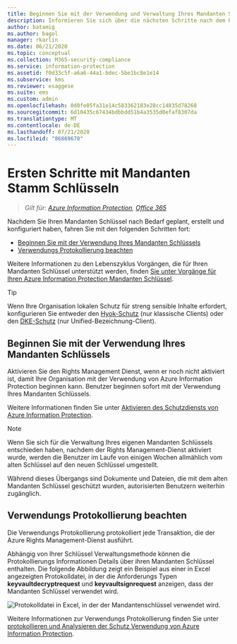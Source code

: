 ```yaml
---
title: Beginnen Sie mit der Verwendung und Verwaltung Ihres Mandanten Stamm Schlüssels.
description: Informieren Sie sich über die nächsten Schritte nach dem Planen der Stamm Schlüsselverwaltung für Mandanten, einschließlich des von Microsoft und Byok-Schutz generierten Standard Schlüssels.
author: batamig
ms.author: bagol
manager: rkarlin
ms.date: 06/21/2020
ms.topic: conceptual
ms.collection: M365-security-compliance
ms.service: information-protection
ms.assetid: f0d33c5f-a6a6-44a1-bdec-5be1bc8e1e14
ms.subservice: kms
ms.reviewer: esaggese
ms.suite: ems
ms.custom: admin
ms.openlocfilehash: 0d0fe05fa31e14c583362183e28cc14835d78268
ms.sourcegitcommit: 6d10435c67434bdbbdd51b4a3535d0efaf8307da
ms.translationtype: MT
ms.contentlocale: de-DE
ms.lasthandoff: 07/21/2020
ms.locfileid: "86869670"
---
```

# <a name="getting-started-with-tenant-root-keys"></a>Ersten Schritte mit Mandanten Stamm Schlüsseln

>*Gilt für: [Azure Information Protection](https://azure.microsoft.com/pricing/details/information-protection), [Office 365](https://download.microsoft.com/download/E/C/F/ECF42E71-4EC0-48FF-AA00-577AC14D5B5C/Azure_Information_Protection_licensing_datasheet_EN-US.pdf)*

Nachdem Sie Ihren Mandanten Schlüssel nach Bedarf geplant, erstellt und konfiguriert haben, fahren Sie mit den folgenden Schritten fort:

- [Beginnen Sie mit der Verwendung Ihres Mandanten Schlüssels](#start-using-your-tenant-key)
- [Verwendungs Protokollierung beachten](#consider-usage-logging)

Weitere Informationen zu den Lebenszyklus Vorgängen, die für Ihren Mandanten Schlüssel unterstützt werden, finden [Sie unter Vorgänge für Ihren Azure Information Protection Mandanten Schlüssel](./operations-tenant-key.md).

> [!TIP]
> Wenn Ihre Organisation lokalen Schutz für streng sensible Inhalte erfordert, konfigurieren Sie entweder den [Hyok-Schutz](configure-adrms-restrictions.md) (nur klassische Clients) oder den [DKE-Schutz](plan-implement-tenant-key.md#double-key-encryption-dke-aip-unified-labeling-client-only) (nur Unified-Bezeichnung-Client).
> 

## <a name="start-using-your-tenant-key"></a>Beginnen Sie mit der Verwendung Ihres Mandanten Schlüssels

Aktivieren Sie den Rights Management Dienst, wenn er noch nicht aktiviert ist, damit Ihre Organisation mit der Verwendung von Azure Information Protection beginnen kann. Benutzer beginnen sofort mit der Verwendung Ihres Mandanten Schlüssels.

Weitere Informationen finden Sie unter [Aktivieren des Schutzdiensts von Azure Information Protection](./activate-service.md).

> [!NOTE]
> Wenn Sie sich für die Verwaltung Ihres eigenen Mandanten Schlüssels entschieden haben, nachdem der Rights Management-Dienst aktiviert wurde, werden die Benutzer im Laufe von einigen Wochen allmählich vom alten Schlüssel auf den neuen Schlüssel umgestellt.
>
>Während dieses Übergangs sind Dokumente und Dateien, die mit dem alten Mandanten Schlüssel geschützt wurden, autorisierten Benutzern weiterhin zugänglich.

## <a name="consider-usage-logging"></a>Verwendungs Protokollierung beachten

Die Verwendungs Protokollierung protokolliert jede Transaktion, die der Azure Rights Management-Dienst ausführt.

Abhängig von Ihrer Schlüssel Verwaltungsmethode können die Protokollierungs Informationen Details über ihren Mandanten Schlüssel enthalten. Die folgende Abbildung zeigt ein Beispiel aus einer in Excel angezeigten Protokolldatei, in der die Anforderungs Typen **keyvaultdecryptrequest** und **keyvaultsignrequest** anzeigen, dass der Mandanten Schlüssel verwendet wird.
    
![Protokolldatei in Excel, in der der Mandantenschlüssel verwendet wird.](./media/RMS_Logging.png)
    
Weitere Informationen zur Verwendungs Protokollierung finden Sie unter [protokollieren und Analysieren der Schutz Verwendung von Azure Information Protection](./log-analyze-usage.md).

